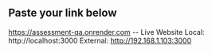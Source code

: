 ## Paste your link below

https://assessment-qa.onrender.com -- Live Website 
 Local: http://localhost:3000
 External: http://192.168.1.103:3000